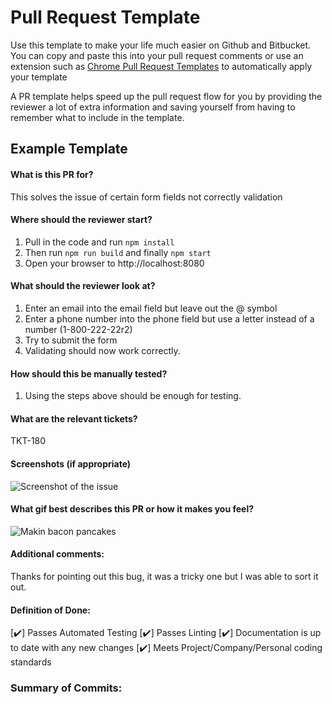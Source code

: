 # Pull Request Template
Use this template to make your life much easier on Github and Bitbucket. You can copy and paste this into your pull request comments or use an extension such as [Chrome Pull Request Templates](https://github.com/tcrammond/chrome-pullrequest-templates) to automatically apply your template

A PR template helps speed up the pull request flow for you by providing the reviewer a lot of extra information and saving yourself from having to remember what to include in the template. 

## Example Template 

#### What is this PR for?

This solves the issue of certain form fields not correctly validation

#### Where should the reviewer start?

1. Pull in the code and run `npm install`
1. Then run `npm run build` and finally `npm start`
1. Open your browser to http://localhost:8080

#### What should the reviewer look at?

1. Enter an email into the email field but leave out the @ symbol
1. Enter a phone number into the phone field but use a letter instead of a number (1-800-222-22r2)
1. Try to submit the form
1. Validating should now work correctly. 

#### How should this be manually tested?

1. Using the steps above should be enough for testing.

#### What are the relevant tickets?

TKT-180

#### Screenshots (if appropriate)
![Screenshot of the issue](https://upload.wikimedia.org/wikipedia/commons/5/57/Bootstrap-3.1.1-screenshot-jumbotron-example.png)

#### What gif best describes this PR or how it makes you feel?
![Makin bacon pancakes](https://media.giphy.com/media/Jr1dbQy33utOg/giphy.gif)

#### Additional comments:

Thanks for pointing out this bug, it was a tricky one but I was able to sort it out.

#### Definition of Done:
[✔️] Passes Automated Testing
[✔️] Passes Linting
[✔️] Documentation is up to date with any new changes
[✔️] Meets Project/Company/Personal coding standards

### Summary of Commits:
